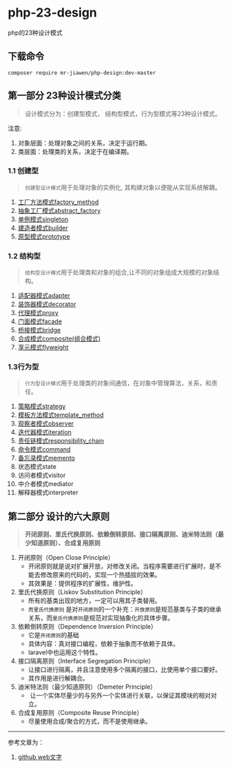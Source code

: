 # php-23-design
 php的23种设计模式

## 下载命令
```
composer require mr-jiawen/php-design:dev-master
```
## 第一部分 23种设计模式分类
> 设计模式分为：创建型模式， 结构型模式，行为型模式等23种设计模式。

注意:
1. 对象层面：处理对象之间的关系，决定于运行期。
2. 类层面：处理类的关系，决定于在编译期。

### 1.1 创建型
>`创建型设计模式`用于处理对象的实例化, 其构建对象以便能从实现系统解耦。

1. [工厂方法模式factory_method](./Markdown/factory_method（工厂方式模式）.md)
2. [抽象工厂模式abstract_factory](./Markdown/abstract_factory(抽象工厂模式).md)
3. [单例模式singleton](./Markdown/singleton(单例模式).md)
4. [建造者模式builder](./Markdown/builder(建造者模式).md)
5. [原型模式prototype](./Markdown/prototype(原型模式).md)

### 1.2 结构型
> `结构型设计模式`用于处理类和对象的组合,让不同的对象组成大规模的对象结构。

1. [适配器模式adapter](./Markdown/adapter(适配器模式).md)
2. [装饰器模式decorator](./Markdown/decorator(装饰器模式).md)
3. [代理模式proxy](./Markdown/proxy(代理模式).md)
4. [门面模式facade](./Markdown/facade(门面模式).md)
5. [桥接模式bridge](./Markdown/bridge(桥接模式).md)
6. [合成模式composite(组合模式)](./Markdown/composite(合成模式).md)
7. [享元模式flyweight](./Markdown/flyweight(享元模式).md)

### 1.3行为型
> `行为型设计模式`用于处理类的对象间通信，在对象中管理算法，关系，和责任。

1. [策略模式strategy](./Markdown/strategy(策略模式).md)
2. [模板方法模式template_method](./Markdown/templateMethod(模板方法模式).md)
3. [观察者模式observer](./Markdown/observer(观察者模式).md)
4. [迭代器模式iteration](./Markdown/iteration(迭代器模式).md)
5. [责任链模式responsibility_chain](./Markdown/ResponsibilityChainPratice(责任链模式).md)
6. [命令模式command](./Markdown/command(命令模式).md)
7. [备忘录模式memento](./Markdown/memento(备忘录模式).md)
8. 状态模式state
9. 访问者模式visitor
10. 中介者模式mediator
11. 解释器模式interpreter

## 第二部分 设计的六大原则
> **开闭原则、里氏代换原则、依赖倒转原则、接口隔离原则、迪米特法则（最少知道原则）、合成复用原则**

1. 开闭原则（Open Close Principle）
	* 开闭原则就是说对扩展开放，对修改关闭。当程序需要进行扩展时，是不能去修改原来的代码的，实现一个热插拔的效果。
	* 其效果是：提供程序的扩展性，维护性。
2. 里氏代换原则（Liskov Substitution Principle）
	* 所有的基类出现的地方，一定可以用其子类替用。
	* `而里氏代换原则` 是对`开闭原则`的一个补充：`开放原则`是规范基类与子类的继承关系，而`里氏代换原则`是规范对实现抽象化的具体步骤。
3. 依赖倒转原则（Dependence Inversion Principle）
	* 它是`开闭原则`的基础
	* 具体内容：真对接口编程，依赖于抽象而不依赖于具体。
	* laravel中也运用这个特性。
4. 接口隔离原则（Interface Segregation Principle）
	* 让接口进行隔离，并且注意使用多个隔离的接口，比使用单个接口要好。
	* 其作用是进行解耦合。
5. 迪米特法则（最少知道原则）（Demeter Principle）
	*  让一个实体尽量少的与另外一个实体进行关联，以保证其模块的相对对立。
6. 合成复用原则（Composite Reuse Principle）
   * 尽量使用合成/聚合的方式，而不是使用继承。
   
   
----
参考文章为：
1. [github](https://github.com/yunkaiyueming/php_design_patterns),[web文字](http://www.cnblogs.com/yuqiandoudou/p/4646435.html
)
